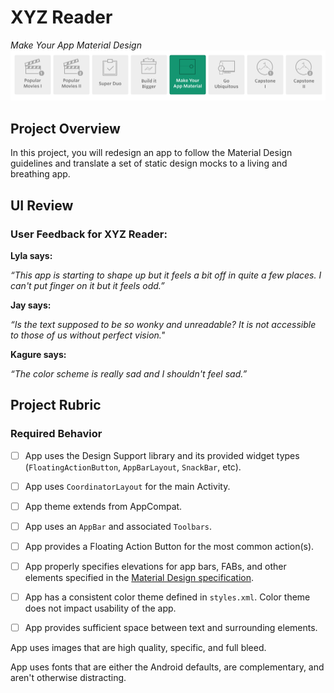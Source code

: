 # XYZ Reader 
*Make Your App Material Design*
![Udacity project list](projects.png)

## Project Overview

In this project, you will redesign an app to follow the Material Design guidelines and translate a set of static design mocks to a living and breathing app.

## UI Review
### User Feedback for XYZ Reader:
**Lyla says:**

*“This app is starting to shape up but it feels a bit off in quite a few places. I can't put finger on it but it feels odd.”*

**Jay says:**

*“Is the text supposed to be so wonky and unreadable? It is not accessible to those of us without perfect vision."*

**Kagure says:**

*“The color scheme is really sad and I shouldn't feel sad.”*

## Project Rubric
### Required Behavior

* [ ] App uses the Design Support library and its provided widget types (`FloatingActionButton`, `AppBarLayout`, `SnackBar`, etc).

* [ ] App uses `CoordinatorLayout` for the main Activity.

* [ ] App theme extends from AppCompat.

* [ ] App uses an `AppBar` and associated `Toolbars`.

* [ ] App provides a Floating Action Button for the most common action(s).

* [ ] App properly specifies elevations for app bars, FABs, and other elements specified in the [Material Design specification](http://www.google.com/design/spec/material-design/introduction.html).

* [ ] App has a consistent color theme defined in `styles.xml`. Color theme does not impact usability of the app.

* [ ] App provides sufficient space between text and surrounding elements.

App uses images that are high quality, specific, and full bleed.

App uses fonts that are either the Android defaults, are complementary, and aren't otherwise distracting.
